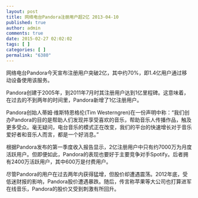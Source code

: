 ```yaml
---
layout: post
title: 网络电台Pandora注册用户超2亿 2013-04-10
published: true
author: admin
comments: true
date: 2015-02-27 02:02:02
tags: [ ]
categories: [ ]
permalink: "6380"
---
```

网络电台Pandora今天宣布注册用户突破2亿，其中约70%，即1.4亿用户通过移动设备使用该服务。

Pandora创建于2005年，到2011年7月时其注册用户达到1亿里程碑。这意味着，在过去的不到两年的时间里，Pandora新增了1亿注册用户。

Pandora创始人蒂姆·维斯特恩格伦(Tim Westerngren)在一份声明中称：“我们创办Pandora的目的是帮助人们发现并享受喜欢的音乐，帮助音乐人传播作品，触及更多受众。毫无疑问，电台音乐的模式正在改变，我们的平台的快速增长对于音乐爱好者和音乐人而言，都是一个好消息。”

根据Pandora发布的第一季度收入报告显示，2亿注册用户中只有约7000万为月度活跃用户。但即便如此，Pandora的表现也要好于主要竞争对手Spotify。后者拥有2400万活跃用户，其中600万是付费用户。

尽管Pandora的用户在过去两年内获得猛增，但股价却遭遇震荡。2012年底，受低迷财报的影响，Pandora股价遭遇暴跌。随后，传言称苹果等大公司也打算进军在线音乐，Pandora的股价又受到刺激有所回升。